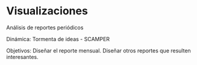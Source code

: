 # Visualizaciones

Análisis de reportes periódicos

Dinámica: Tormenta de ideas - SCAMPER

Objetivos: 
Diseñar el reporte mensual.
Diseñar otros reportes que resulten interesantes.
